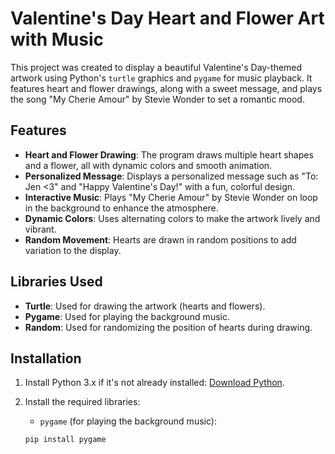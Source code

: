 # Valentine's Day Heart and Flower Art with Music

This project was created to display a beautiful Valentine's Day-themed artwork using Python's `turtle` graphics and `pygame` for music playback. It features heart and flower drawings, along with a sweet message, and plays the song "My Cherie Amour" by Stevie Wonder to set a romantic mood.

## Features
- **Heart and Flower Drawing**: The program draws multiple heart shapes and a flower, all with dynamic colors and smooth animation.
- **Personalized Message**: Displays a personalized message such as "To: Jen <3" and "Happy Valentine's Day!" with a fun, colorful design.
- **Interactive Music**: Plays "My Cherie Amour" by Stevie Wonder on loop in the background to enhance the atmosphere.
- **Dynamic Colors**: Uses alternating colors to make the artwork lively and vibrant.
- **Random Movement**: Hearts are drawn in random positions to add variation to the display.

## Libraries Used
- **Turtle**: Used for drawing the artwork (hearts and flowers).
- **Pygame**: Used for playing the background music.
- **Random**: Used for randomizing the position of hearts during drawing.

## Installation

1. Install Python 3.x if it's not already installed: [Download Python](https://www.python.org/downloads/).
2. Install the required libraries:
   - `pygame` (for playing the background music):

   ```bash
   pip install pygame
